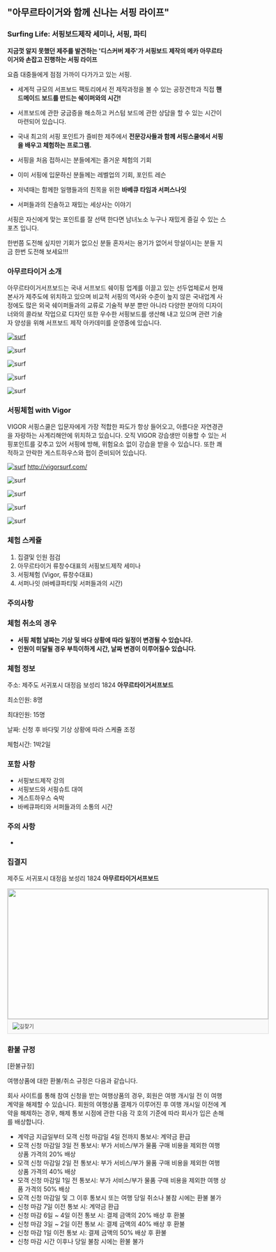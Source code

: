 
## "아무르타이거와 함께 신나는 서핑 라이프"
### Surfing Life: 서핑보드제작 세미나, 서핑, 파티



**지금껏 알지 못했던 제주를 발견하는 
'디스커버 제주'가 서핑보드 제작의 메카 아무르타이거와 손잡고 진행하는 서핑 라이프** 

요즘 대중들에게 점점 가까이 다가가고 있는 서핑.


* 세계적 규모의 서프보드 팩토리에서 전 제작과정을 볼 수 있는 공장견학과 직접 **핸드메이드 보드를 만드는 쉐이퍼와의 시간!**


* 서프보드에 관한 궁금증을 해소하고 커스텀 보드에 관한 상담을 할 수 있는 시간이 마련되어 있습니다. 

* 국내 최고의 서핑 포인트가 즐비한 제주에서 **전문강사들과 함께 서핑스쿨에서 서핑을 배우고 체험하는 프로그램.**

* 서핑을 처음 접하시는 분들에게는 즐거운 체험의 기회
* 이미 서핑에 입문하신 분들께는 레벨업의 기회, 포인트 레슨
* 저녁때는 함께한 일행들과의 친목을 위한 **바베큐 타임과 서퍼스나잇**
* 서퍼들과의 진솔하고 재밌는 세상사는 이야기

서핑은 자신에게 맞는 포인트를 잘 선택 한다면 남녀노소 누구나 재밌게 즐길 수 있는 스포츠 입니다.


한번쯤 도전해 싶지만 기회가 없으신 분들 혼자서는 용기가 없어서 망설이시는 분들 지금 한번 도전해 보세요!!!

 
 
### 아무르타이거 소개
아무르타이거서프보드는 국내 서프보드 쉐이핑 업계를 이끌고 있는 선두업체로서 현재 본사가 제주도에 위치하고 있으며 비교적 서핑의 역사와 수준이 높지 않은 국내업계 사정에도 많은 외국 쉐이퍼들과의 교류로 기술적 부분 뿐만 아니라 다양한 분야의 디자이너와의 콜라보 작업으로 디자인 또한 우수한 서핑보드를 생산해 내고 있으며 관련 기술자 양성을 위해 서프보드 제작 아카데미를 운영중에 있습니다.

[![surf](https://img.youtube.com/vi/R-zxKRc-JMg/0.jpg)](https://www.youtube.com/watch?v=R-zxKRc-JMg)


![surf](https://s5.postimg.org/6sc9bzlth/20160114_144146.jpg#center)


![surf](https://s5.postimg.org/6mzbatzqv/SFG_9051.jpg#center)

![surf](https://s5.postimg.org/stxy8agxj/IMG_8902.jpg#center)

![surf](https://s5.postimg.org/u40d1303b/Kakao_Talk_20160513_093350386.jpg#center)


### 서핑체험 with Vigor
VIGOR 서핑스쿨은 입문자에게 가장 적합한 파도가 항상 들어오고, 아름다운 자연경관을 자랑하는 사계리해안에 위치하고 있습니다. 오직 VIGOR 강습생만 이용할 수 있는 서핑포인트를 갖추고 있어 서핑에 방해, 위험요소 없이 강습을 받을 수 있습니다. 또한 쾌적하고 안락한 게스트하우스와 펍이 준비되어 있습니다.

[![surf](https://img.youtube.com/vi/IiuAntaLzLQ/0.jpg)](https://www.youtube.com/watch?v=IiuAntaLzLQ)
http://vigorsurf.com/

![surf](https://s5.postimg.org/3lmb63qrb/DSC00259.jpg#center)

![surf](https://s5.postimg.org/8cm6o4jlj/DSC05986.jpg#center)

![surf](https://s5.postimg.org/b997oepfb/DSC07191.jpg#center)

![surf](https://s5.postimg.org/68p934htj/DSC03051.jpg#center)



### 체험 스케쥴
1. 집결및 인원 점검
1. 아무르타이거 류창수대표의 서핑보드제작 세미나
1. 서핑체험 (Vigor, 류창수대표)
1. 서퍼나잇 (바베큐파티및 서퍼들과의 시간)



### 주의사항



### 체험 취소의 경우
* **서핑 체험 날짜는 기상 및 바다 상황에 따라 일정이 변경될 수 있습니다.**
* **인원이 미달될 경우 부득이하게 시간, 날짜 변경이 이루어질수 있습니다.**

### 체험 정보
주소: 제주도 서귀포시 대정읍 보성리 1824 **아무르타이거서프보드**

최소인원: 8명

최대인원: 15명

날짜: 신청 후 바다및 기상 상황에 따라 스케쥴 조정

체험시간: 1박2일

### 포함 사항
- 서핑보드제작 강의
- 서핑보드와 서핑슈트 대여
- 게스트하우스 숙박
- 바베큐파티와 서퍼들과의 소통의 시간

### 주의 사항
-

### 집결지
제주도 서귀포시 대정읍 보성리 1824 **아무르타이거서프보드**


<div style="font:normal normal 400 12px/normal dotum, sans-serif; width:600px; height:333px; color:#333; position:relative"><div style="height: 300px;"><a target="_blank" href="http://map.daum.net/?urlX=329869.0&amp;urlY=-67401.0&amp;name=%EC%A0%9C%EC%A3%BC%ED%8A%B9%EB%B3%84%EC%9E%90%EC%B9%98%EB%8F%84%20%EC%84%9C%EA%B7%80%ED%8F%AC%EC%8B%9C%20%EB%8C%80%EC%A0%95%EC%9D%8D%20%EB%B3%B4%EC%84%B1%EB%A6%AC%201824&amp;map_type=TYPE_MAP&amp;from=roughmap"><img class="map" src="http://t1.daumcdn.net/roughmap/imgmap/4f346f866f61ff9324112f424ab7093c64d23e85dbed70c48a1a74c599458e50" width="598px" height="298px" style="border:1px solid #ccc;"></a></div><div><span style="border-left:1px solid #dbdbdb;border-right:1px solid #dbdbdb;border-bottom:1px solid #dbdbdb;box-sizing:border-box;box-sizing:border-box;background-color:#f9f9f9;position:absolute;left:0px;top:300px;width:600px;height:33px"></span><span style="position:absolute;left:12px;top:307px"><img src="http://t1.daumcdn.net/localimg/localimages/07/2013/map/test/ico_street.gif"></span><a href="http://map.daum.net/?from=roughmap&amp;eName=%EC%A0%9C%EC%A3%BC%ED%8A%B9%EB%B3%84%EC%9E%90%EC%B9%98%EB%8F%84%20%EC%84%9C%EA%B7%80%ED%8F%AC%EC%8B%9C%20%EB%8C%80%EC%A0%95%EC%9D%8D%20%EB%B3%B4%EC%84%B1%EB%A6%AC%201824&amp;eX=329869.0&amp;eY=-67401.0" target="_blank" style="text-decoration: none;color: #333;font:normal normal 400 12px 돋움, dotum, sans-serif;line-height:1;position:absolute;left:28px;top:311px">길찾기</a></div></div>



### 환불 규정
[환불규정]

여행상품에 대한 환불/취소 규정은 다음과 같습니다.

회사 사이트를 통해 참여 신청을 받는 여행상품의 경우, 회원은 여행 개시일 전 이 여행 계약을 해제할 수 있습니다. 회원의 여행상품 결제가 이루어진 후 여행 개시일 이전에 계약을 해제하는 경우, 해제 통보 시점에 관한 다음 각 호의 기준에 따라 회사가 입은 손해를 배상합니다.

* 계약금 지급일부터 모객 신청 마감일 4일 전까지 통보시: 계약금 환급
* 모객 신청 마감일 3일 전 통보시: 부가 서비스/부가 물품 구매 비용을 제외한 여행 상품 가격의 20% 배상
* 모객 신청 마감일 2일 전 통보시: 부가 서비스/부가 물품 구매 비용을 제외한 여행 상품 가격의 40% 배상
* 모객 신청 마감일 1일 전 통보시: 부가 서비스/부가 물품 구매 비용을 제외한 여행 상품 가격의 50% 배상
* 모객 신청 마감일 및 그 이후 통보시 또는 여행 당일 취소나 불참 시에는 환불 불가
* 신청 마감 7일 이전 통보 시: 계약금 환급 
* 신청 마감 6일 ~ 4일 이전 통보 시: 결제 금액의 20% 배상 후 환불 
* 신청 마감 3일 ~ 2일 이전 통보 시: 결제 금액의 40% 배상 후 환불 
* 신청 마감 1일 이전 통보 시: 결제 금액의 50% 배상 후 환불 
* 신청 마감 시간 이후나 당일 불참 시에는 환불 불가
